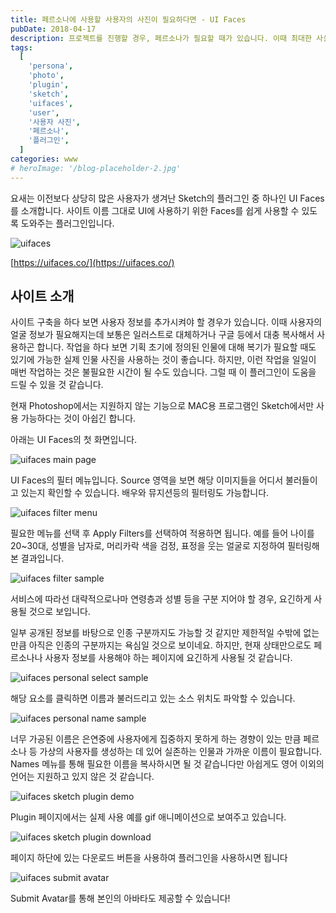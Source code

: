 ```yaml
---
title: 페르소나에 사용할 사용자의 사진이 필요하다면 - UI Faces
pubDate: 2018-04-17
description: 프로젝트를 진행할 경우, 페르소나가 필요할 때가 있습니다. 이때 최대한 사실에 근거한 느낌을 주기 위하여 사용자 타겟 정보에 실제 인물의 사진을 사용하는 편입니다. UI Faces는 Sketch의 플러그인으로 이 과정을 쉽게 도와줍니다.
tags:
  [
    'persona',
    'photo',
    'plugin',
    'sketch',
    'uifaces',
    'user',
    '사용자 사진',
    '페르소나',
    '플러그인',
  ]
categories: www
# heroImage: '/blog-placeholder-2.jpg'
---
```


요새는 이전보다 상당히 많은 사용자가 생겨난 Sketch의 플러그인 중 하나인 UI Faces를 소개합니다. 사이트 이름 그대로 UI에 사용하기 위한 Faces를 쉽게 사용할 수 있도록 도와주는 플러그인입니다.

![uifaces](https://farm1.staticflickr.com/856/39707622230_a362ec5127_b.jpg)

[https://uifaces.co/](https://uifaces.co/)

## 사이트 소개

사이트 구축을 하다 보면 사용자 정보를 추가시켜야 할 경우가 있습니다. 이때 사용자의 얼굴 정보가 필요해지는데 보통은 일러스트로 대체하거나 구글 등에서 대충 복사해서 사용하곤 합니다. 작업을 하다 보면 기획 초기에 정의된 인물에 대해 복기가 필요할 때도 있기에 가능한 실제 인물 사진을 사용하는 것이 좋습니다. 하지만, 이런 작업을 일일이 매번 작업하는 것은 불필요한 시간이 될 수도 있습니다. 그럴 때 이 플러그인이 도움을 드릴 수 있을 것 같습니다.

현재 Photoshop에서는 지원하지 않는 기능으로 MAC용 프로그램인 Sketch에서만 사용 가능하다는 것이 아쉽긴 합니다.

아래는 UI Faces의 첫 화면입니다.

![uifaces main page](https://farm1.staticflickr.com/848/41513534741_c0a33b4d3f_b.jpg)

UI Faces의 필터 메뉴입니다. Source 영역을 보면 해당 이미지들을 어디서 불러들이고 있는지 확인할 수 있습니다. 배우와 뮤지션등의 필터링도 가능합니다.

![uifaces filter menu](https://farm1.staticflickr.com/794/41513531191_1c15fa94f7_b.jpg)

필요한 메뉴를 선택 후 Apply Filters를 선택하여 적용하면 됩니다. 예를 들어 나이를 20~30대, 성별을 남자로, 머리카락 색을 검정, 표정을 웃는 얼굴로 지정하여 필터링해본 결과입니다.

![uifaces filter sample](https://farm1.staticflickr.com/788/41513531101_236f251901_b.jpg)

서비스에 따라선 대략적으로나마 연령층과 성별 등을 구분 지어야 할 경우, 요긴하게 사용될 것으로 보입니다.

일부 공개된 정보를 바탕으로 인종 구분까지도 가능할 것 같지만 제한적일 수밖에 없는 만큼 아직은 인종의 구분까지는 욕심일 것으로 보이네요. 하지만, 현재 상태만으로도 페르소나나 사용자 정보를 사용해야 하는 페이지에 요긴하게 사용될 것 같습니다.

![uifaces personal select sample](https://farm1.staticflickr.com/852/41513528721_4450c92702_m.jpg)

해당 요소를 클릭하면 이름과 불러드리고 있는 소스 위치도 파악할 수 있습니다.

![uifaces personal name sample](https://farm1.staticflickr.com/815/39704857400_5b44c12d8d_b.jpg)

너무 가공된 이름은 은연중에 사용자에게 집중하지 못하게 하는 경향이 있는 만큼 페르소나 등 가상의 사용자를 생성하는 데 있어 실존하는 인물과 가까운 이름이 필요합니다. Names 메뉴를 통해 필요한 이름을 복사하시면 될 것 같습니다만 아쉽게도 영어 이외의 언어는 지원하고 있지 않은 것 같습니다.

![uifaces sketch plugin demo](https://c1.staticflickr.com/1/899/41513526111_ff7c8a24b2_o.gif)

Plugin 페이지에서는 실제 사용 예를 gif 애니메이션으로 보여주고 있습니다.

![uifaces sketch plugin download](https://farm1.staticflickr.com/885/39704857040_2b10c4194d_b.jpg)

페이지 하단에 있는 다운로드 버튼을 사용하여 플러그인을 사용하시면 됩니다

![uifaces submit avatar](https://farm1.staticflickr.com/877/41513526821_990a7b0bda_b.jpg)

Submit Avatar를 통해 본인의 아바타도 제공할 수 있습니다!
